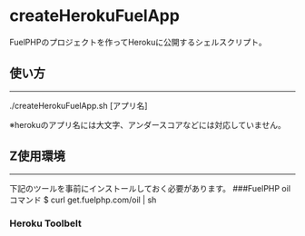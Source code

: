 createHerokuFuelApp
===================

FuelPHPのプロジェクトを作ってHerokuに公開するシェルスクリプト。

## 使い方
------
./createHerokuFuelApp.sh [アプリ名]

※herokuのアプリ名には大文字、アンダースコアなどには対応していません。

## Z使用環境
------
下記のツールを事前にインストールしておく必要があります。
###FuelPHP oilコマンド
$ curl get.fuelphp.com/oil | sh

### Heroku Toolbelt 

